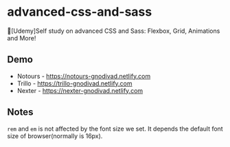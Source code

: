 # advanced-css-and-sass

📖[Udemy]Self study on advanced CSS and Sass: Flexbox, Grid, Animations and More!

## Demo

-   Notours - https://notours-gnodivad.netlify.com
-   Trillo - https://trillo-gnodivad.netlify.com
-   Nexter - https://nexter-gnodivad.netlify.com

## Notes

`rem` and `em` is not affected by the font size we set. It depends the default font size of browser(normally is 16px).

